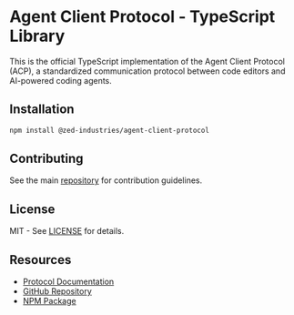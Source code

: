 # Agent Client Protocol - TypeScript Library

This is the official TypeScript implementation of the Agent Client Protocol (ACP), a standardized communication protocol between code editors and AI-powered coding agents.

## Installation

```bash
npm install @zed-industries/agent-client-protocol
```

## Contributing

See the main [repository](https://github.com/zed-industries/agent-client-protocol) for contribution guidelines.

## License

MIT - See [LICENSE](https://github.com/zed-industries/agent-client-protocol/blob/main/LICENSE.MIT) for details.

## Resources

- [Protocol Documentation](https://agentclientprotocol.com)
- [GitHub Repository](https://github.com/zed-industries/agent-client-protocol)
- [NPM Package](https://www.npmjs.com/package/@zed-industries/agent-client-protocol)
